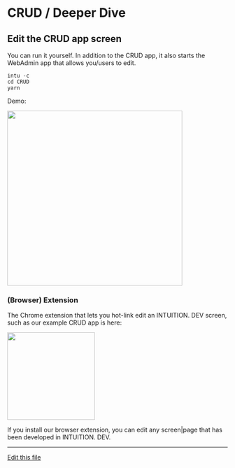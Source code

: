 
# CRUD / Deeper Dive


## Edit the CRUD app screen

You can run it yourself. In addition to the CRUD app, it also starts the WebAdmin app that allows you/users to edit.
```
intu -c
cd CRUD
yarn
```

Demo:

[<img src="http://img.youtube.com/vi/R9F4R4YNFLY/0.jpg" width="400"/>](http://www.youtube.com/watch?v=R9F4R4YNFLY)


### (Browser) Extension

The Chrome extension that lets you hot-link edit an INTUITION. DEV screen, such as our example CRUD app is here:

[<img src="https://lh3.googleusercontent.com/Ty_P-Jbc9OzJMo1AeBl-5UBrEonckRkdwRU0IubmDx4phGj3o2-yyXmsPcDs5_3jQfFPYWKIqr8=w640-h400-e365" width="200"/>](https://chrome.google.com/webstore/detail/webadmin/oaecohdoihcbaogfkhlfkcdbggnmmbek)

If you install our browser extension, you can edit any screen|page that has been developed in INTUITION. DEV. 

---

[Edit this file](https://github.com/intuition-dev/INTUDocs/tree/master/docs)